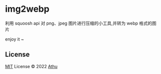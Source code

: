 # img2webp

利用 squoosh api 对 png、jpeg 图片进行压缩的小工具,并转为 webp 格式的图片

enjoy it ~

## License

[MIT](./LICENSE) License © 2022 [Athu](https://github.com/MagicalZhu)
